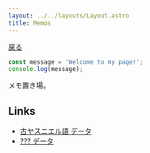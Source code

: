 ```yaml
---
layout: ../../layouts/Layout.astro
title: Memos
---
```


[戻る](../)

```typescript
const message = 'Welcome to my page!';
console.log(message);
```


メモ置き場。

## Links

- [古ヤスニエル語 データ](/memo/old-jas)
- [??? データ](/memo/sxl)


